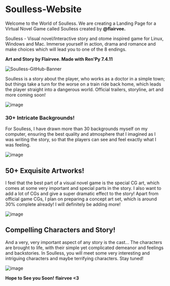 # Soulless-Website
Welcome to the World of Soulless.
We are creating a Landing Page for a Virtual Novel Game called Soulless created by **@flairvee.**

Soulless - Visual novel/Interactive story and otome inspired game for Linux, Windows and Mac. 
Immerse yourself in action, drama and romance and make choices which will lead you to one of the 8 endings. 

**Art and Story by Flairvee.
Made with Ren'Py 7.4.11**

![Soulless-GitHub-Banner](https://user-images.githubusercontent.com/73634000/153030406-be5a62ed-d57b-4174-9bc0-3ed9ac7de065.jpg)

Soulless is a story about the player, who works as a doctor in a simple town; but things take a turn for the worse on a train ride back home, which leads the player straight into a dangerous world. Official trailers, storyline, art and more coming soon!

![image](https://user-images.githubusercontent.com/73634000/155967322-aaf99376-43e9-4f62-8be9-cc54a565c219.png)


### 30+ Intricate Backgrounds!
For Soulless, I have drawn more than 30 backgrounds myself on my computer, ensuring the best quality and atmosphere that I imagined as I was writing the story, so that the players can see and feel exactly what I was feeling. 

![image](https://user-images.githubusercontent.com/73634000/155964968-9585ddc7-ae68-455b-9f7c-567b80a7eeb2.png)

## 50+ Exquisite Artworks!
I feel that the best part of a visual novel game is the special CG art, which comes at some very important and special parts in the story. I also want to add a lot of CGs and give a super dramatic effect to the story! Apart from official game CGs, I plan on preparing a concept art set, which is around 30% complete already! I will definitely be adding more! 

![image](https://user-images.githubusercontent.com/73634000/155965020-9051502c-c20c-41f4-a13a-a3b6cc0e9807.png)

## Compelling Characters and Story!
And a very, very important aspect of any story is the cast... The characters are brought to life, with their simple yet complicated demeanor and feelings and backstories. In Soulless, you will meet some very interesting and intriguing characters and maybe terrifying characters. Stay tuned! 

![image](https://user-images.githubusercontent.com/73634000/155965059-62da983e-7b53-4445-8566-dd13ff525042.png)

**Hope to See you Soon!**
**flairvee <3**
